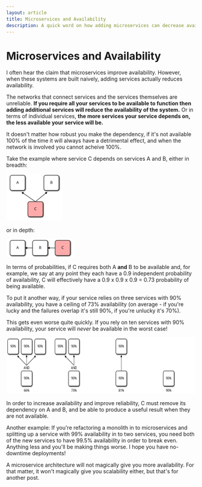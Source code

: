 ```yaml
---
layout: article
title: Microservices and Availability
description: A quick word on how adding microservices can decrease availability.
---
```


# Microservices and Availability

I often hear the claim that microservices improve
availability. However, when these systems are built naively, adding
services actually reduces availability.

The networks that connect services and the services themselves are
unreliable. **If you require all your services to be available to
function then adding additional services will reduce the availability
of the system.** Or in terms of individual services, **the more
services your service depends on, the less available your service will
be.**

It doesn't matter how robust you make the dependency, if it's
not available 100% of the time it will always have a detrimental effect,
and when the network is involved you cannot acheive 100%.

Take the example where service C depends on services A and B, either
in breadth:

<img width="150" height="125" src="/img/articles/microservice-pattern-1.svg" />

or in depth:

<img width="180" height="50" src="/img/articles/microservice-pattern-2.svg" />

In terms of probabilities, if C requires both A **and** B to be
available and, for example, we say at any point they each have a 0.9
independent probability of availability, C will effectively have a 0.9
x 0.9 x 0.9 = 0.73 probability of being available.

To put it another way, if your service relies on three services
with 90% availability, you have a ceiling of 73% availability (on
average - if you're lucky and the failures overlap it's still 90%, if
you're unlucky it's 70%).

This gets even worse quite quickly. If you rely on ten services with
90% availability, your service will *never* be available in the worst
case!

<img width="700" height="150" src="/img/articles/availability-diagrams.svg" />

In order to increase availability and improve reliability, C must
remove its dependency on A and B, and be able to produce a useful
result when they are not available.

Another example: If you're refactoring a monolith in to microservices
and splitting up a service with 99% availability in to two services,
you need both of the new services to have 99.5% availability in order
to break even.  Anything less and you'll be making things worse. I
hope you have no-downtime deployments!

A microservice architecture will not magically give you more
availability. For that matter, it won't magically give you scalability
either, but that's for another post.
